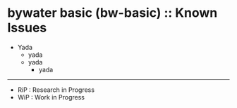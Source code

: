 # bywater basic (bw-basic) :: Known Issues

* Yada
	+ yada
	+ yada
		- yada

- - -

* RiP : Research in Progress
* WiP : Work in Progress
